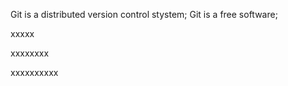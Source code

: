 Git is a distributed version control stystem;
Git is a free software;

xxxxx



xxxxxxxx


xxxxxxxxxx
